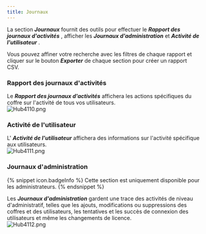 ```yaml
---
title: Journaux
---
```

La section ***Journaux*** fournit des outils pour effectuer le ***Rapport des journaux d&apos;activités*** , afficher les ***Journaux d&apos;administration*** et ***Activité de l&apos;utilisateur*** .  

Vous pouvez affiner votre recherche avec les filtres de chaque rapport et cliquer sur le bouton ***Exporter*** de chaque section pour créer un rapport CSV.  

### Rapport des journaux d&apos;activités 

Le ***Rapport des journaux d&apos;activités*** affichera les actions spécifiques du coffre sur l&apos;activité de tous vos utilisateurs.  
![Hub4110.png](/img/fr/hub/Hub4110.png) 

### Activité de l&apos;utilisateur 

L&apos; ***Activité de l&apos;utilisateur*** affichera des informations sur l&apos;activité spécifique aux utilisateurs.  
![Hub4111.png](/img/fr/hub/Hub4111.png) 

### Journaux d&apos;administration 

{% snippet icon.badgeInfo %} 
Cette section est uniquement disponible pour les administrateurs. 
{% endsnippet %}
 
Les ***Journaux d&apos;administration*** gardent une trace des activités de niveau d&apos;administratif, telles que les ajouts, modifications ou suppressions des coffres et des utilisateurs, les tentatives et les succès de connexion des utilisateurs et même les changements de licence.  
![Hub4112.png](/img/fr/hub/Hub4112.png) 

